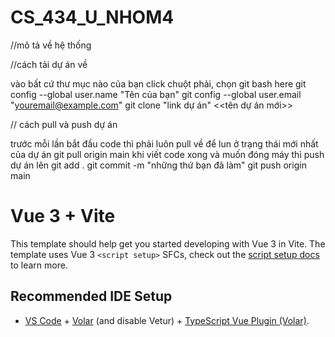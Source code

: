 
# CS_434_U_NHOM4
//mô tả về hệ thống

//cách tải dự án về

vào bất cứ thư mục nào của bạn click chuột phải, chọn git bash here
git config --global user.name "Tên của bạn"
git config --global user.email "youremail@example.com"
git clone "link dự án" <<tên dự án mới>>

// cách pull và push dự án

trước mỗi lần bắt đầu code thì phải luôn pull về để lun ở trạng thái mới nhất của dự án
git pull origin main
khi viết code xong và muốn đóng máy thì push dự án lên
git add .
git commit -m "những thứ bạn đã làm"
git push origin main

# Vue 3 + Vite

This template should help get you started developing with Vue 3 in Vite. The template uses Vue 3 `<script setup>` SFCs, check out the [script setup docs](https://v3.vuejs.org/api/sfc-script-setup.html#sfc-script-setup) to learn more.

## Recommended IDE Setup

- [VS Code](https://code.visualstudio.com/) + [Volar](https://marketplace.visualstudio.com/items?itemName=Vue.volar) (and disable Vetur) + [TypeScript Vue Plugin (Volar)](https://marketplace.visualstudio.com/items?itemName=Vue.vscode-typescript-vue-plugin).

